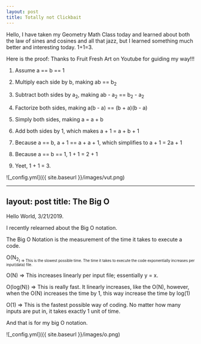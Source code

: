 ```yaml
---
layout: post
title: Totally not Clickbait
---
```

Hello, I have taken my Geometry Math Class today and learned about both the law of sines and cosines and all that jazz, but I learned 
something much better and interesting today. 1+1=3. 

Here is the proof: Thanks to Fruit Fresh Art on Youtube for guiding my way!!!

1) Assume a == b == 1

2) Multiply each side by b, making ab == b<sub>2</sub>

3) Subtract both sides by a<sub>2</sub>, making ab - a<sub>2</sub> == b<sub>2</sub> - a<sub>2</sub>

4) Factorize both sides, making a(b - a) == (b + a)(b - a)

5) Simply both sides, making a = a + b

6) Add both sides by 1, which makes a + 1 = a + b + 1

7) Because a == b, a + 1 == a + a + 1, which simplifies to a + 1 = 2a + 1

8) Because a == b == 1, 1 + 1 = 2 + 1

9) Yeet, 1 + 1 = 3.

![_config.yml]({{ site.baseurl }}/images/vut.png)

---
layout: post
title: The Big O
---
Hello World, 3/21/2019.

I recently relearned about the Big O notation.

The Big O Notation is the measurement of the time it takes to execute a code.

O(N<sub>2<sub>) => This is the slowest possible time. The time it takes to execute the code exponentially increases per input(data) file.
  
O(N) => This increases linearly per input file; essentially y = x.

O(log(N)) => This is really fast. It linearly increases, like the O(N), however, when the O(N) increases the time by 1, this way increase the time by log(1)

O(1) => This is the fastest possible way of coding. No matter how many inputs are put in, it takes exactly 1 unit of time.

And that is for my big O notation.

![_config.yml]({{ site.baseurl }}/images/o.png)

